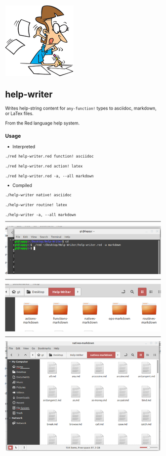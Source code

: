 ![writer](writer.png) 

# help-writer

Writes help-string content for `any-function!` types to asciidoc, markdown, or LaTex files.

From the Red language help system.

### Usage

* Interpreted

```
./red help-writer.red function! asciidoc

./red help-writer.red action! latex

./red help-writer.red -a, --all markdown
```

* Compiled 

```
./help-writer native! asciidoc

./help-writer routine! latex

./help-writer -a, --all markdown
```

----
![command line](screen1.png)

----
![folders](screen2.png)

----
![files](screen3.png)